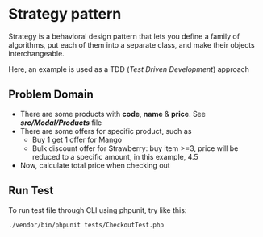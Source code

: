 # Strategy pattern

Strategy is a behavioral design pattern that lets you define a family of algorithms, put each of them into a separate class, and make their objects interchangeable.

Here, an example is used as a TDD (_Test Driven Development_) approach

## Problem Domain

- There are some products with **code**, **name** & **price**. See _**src/Modal/Products**_ file
- There are some offers for specific product, such as
  - Buy 1 get 1 offer for Mango
  - Bulk discount offer for Strawberry: buy item >=3, price will be reduced to a specific amount, in this example, 4.5
- Now, calculate total price when checking out


## Run Test
To run test file through CLI using phpunit, try like this:
```angular2html
./vendor/bin/phpunit tests/CheckoutTest.php
```